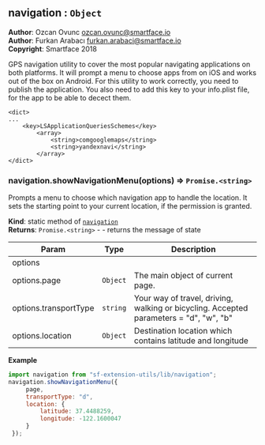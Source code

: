 <a name="module_navigation"></a>

## navigation : <code>Object</code>
**Author**: Ozcan Ovunc <ozcan.ovunc@smartface.io>  
**Author**: Furkan Arabacı <furkan.arabaci@smartface.io>  
**Copyright**: Smartface 2018

GPS navigation utility to cover the most popular navigating applications on both platforms.
It will prompt a menu to choose apps from on iOS and works out of the box on Android.
For this utility to work correctly, you need to publish the application. 
You also need to add this key to your info.plist file, for the app to be able to decect them.
```
<dict>
...
	<key>LSApplicationQueriesSchemes</key>
	    <array>
		    <string>comgooglemaps</string>
		    <string>yandexnavi</string>
	    </array>
</dict>
```  
<a name="module_navigation.showNavigationMenu"></a>

### navigation.showNavigationMenu(options) ⇒ <code>Promise.&lt;string&gt;</code>
Prompts a menu to choose which navigation app to handle the location.
It sets the starting point to your current location, if the permission is granted.

**Kind**: static method of [<code>navigation</code>](#module_navigation)  
**Returns**: <code>Promise.&lt;string&gt;</code> - - returns the message of state  

| Param | Type | Description |
| --- | --- | --- |
| options |  |  |
| options.page | <code>Object</code> | The main object of current page. |
| options.transportType | <code>string</code> | Your way of travel, driving, walking or bicycling. Accepted parameters = "d", "w", "b" |
| options.location | <code>Object</code> | Destination location which contains latitude and longitude |

**Example**  
```js
import navigation from "sf-extension-utils/lib/navigation";
navigation.showNavigationMenu({
     page,
     transportType: "d",
     location: {
         latitude: 37.4488259,
         longitude: -122.1600047
     }
 });
```
